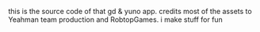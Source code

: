 this is the source code of that gd & yuno app. credits most of the assets to Yeahman team production and RobtopGames.
i make stuff for fun
